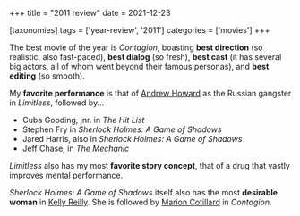 +++
title = "2011 review"
date = 2021-12-23

[taxonomies]
tags = ['year-review', '2011']
categories = ['movies']
+++

The best movie of the year is *Contagion*,
boasting **best direction** (so realistic, also fast-paced),
**best dialog** (so fresh),
**best cast** (it has several big actors, all of whom went beyond their famous personas),
and **best editing** (so smooth).

My **favorite performance** is that of [Andrew Howard] as the Russian
gangster in *Limitless*, followed by...

- Cuba Gooding, jnr. in *The Hit List*
- Stephen Fry in *Sherlock Holmes: A Game of Shadows*
- Jared Harris, also in *Sherlock Holmes: A Game of Shadows*
- Jeff Chase, in *The Mechanic*

*Limitless* also has my most **favorite story
concept**, that of a drug that vastly improves mental performance.

*Sherlock Holmes: A Game of Shadows* itself also has
the most **desirable woman** in [Kelly Reilly].
She is followed by [Marion Cotillard] in *Contagion*.

[Marion Cotillard]: https://en.wikipedia.org/wiki/Marion_Cotillard
[Kelly Reilly]: http://en.wikipedia.org/wiki/Kelly_Reilly
[Andrew Howard]: https://en.wikipedia.org/wiki/Andrew_Howard
[Jared Harris]: http://en.wikipedia.org/wiki/Jared_Harris
